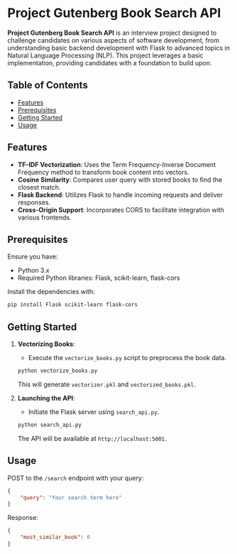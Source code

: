 # Project Gutenberg Book Search API

**Project Gutenberg Book Search API** is an interview project designed to challenge candidates on various aspects of software development, from understanding basic backend development with Flask to advanced topics in Natural Language Processing (NLP). This project leverages a basic implementation, providing candidates with a foundation to build upon.

## **Table of Contents**

- [Features](#features)
- [Prerequisites](#prerequisites)
- [Getting Started](#getting-started)
- [Usage](#usage)

## **Features**

- **TF-IDF Vectorization**: Uses the Term Frequency-Inverse Document Frequency method to transform book content into vectors.
- **Cosine Similarity**: Compares user query with stored books to find the closest match.
- **Flask Backend**: Utilizes Flask to handle incoming requests and deliver responses.
- **Cross-Origin Support**: Incorporates CORS to facilitate integration with various frontends.


## **Prerequisites**

Ensure you have:

- Python 3.x
- Required Python libraries: Flask, scikit-learn, flask-cors

Install the dependencies with:
```bash
pip install Flask scikit-learn flask-cors
```

## **Getting Started**

1. **Vectorizing Books**:
    - Execute the `vectorize_books.py` script to preprocess the book data.
   ```bash
   python vectorize_books.py
   ```
   This will generate `vectorizer.pkl` and `vectorized_books.pkl`.

2. **Launching the API**:
    - Initiate the Flask server using `search_api.py`.
   ```bash
   python search_api.py
   ```
   The API will be available at `http://localhost:5001`.

## **Usage**

POST to the `/search` endpoint with your query:

```json
{
    "query": "Your search term here"
}
```

Response:

```json
{
    "most_similar_book": 0
}
```